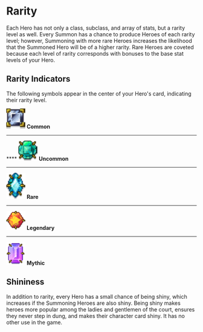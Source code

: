 # Rarity

Each Hero has not only a class, subclass, and array of stats, but a rarity level as well. Every Summon has a chance to produce Heroes of each rarity level; however, Summoning with more rare Heroes increases the likelihood that the Summoned Hero will be of a higher rarity. Rare Heroes are coveted because each level of rarity corresponds with bonuses to the base stat levels of your Hero.

## Rarity Indicators

The following symbols appear in the center of your Hero's card, indicating their rarity level.&#x20;



&#x20;![](<../../.gitbook/assets/common gem 1.png>)   **Common**

****

&#x20;**** ![](<../../.gitbook/assets/uncommon gem 1.png>)   **Uncommon**

****

![](<../../.gitbook/assets/rare gem 1.png>)   **Rare**

****

![](<../../.gitbook/assets/legendary gem 1.png>)  **Legendary**

****

![](<../../.gitbook/assets/mythic gem 1.png>) **Mythic**

## Shininess

In addition to rarity, every Hero has a small chance of being shiny, which increases if the Summoning Heroes are also shiny. Being shiny makes heroes more popular among the ladies and gentlemen of the court, ensures they never step in dung, and makes their character card shiny. It has no other use in the game.


